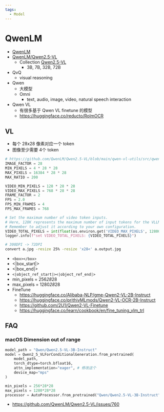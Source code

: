```yaml
---
tags:
  - Model
---
```


# QwenLM

- [QwenLM](https://github.com/QwenLM)
- [QwenLM/Qwen2.5-VL](https://github.com/QwenLM/Qwen2.5-VL)
  - Collection [Qwen2.5-VL](https://huggingface.co/collections/Qwen/qwen25-vl-6795ffac22b334a837c0f9a5)
    - 3B, 7B, 32B, 72B
- QvQ
  - visual reasoning
- Qwen
  - 大模型
  - Omni
    - text, audio, image, video, natural speech interaction
- Qwen VL
  - 有很多基于 Qwen VL finetune 的模型
  - https://huggingface.co/reducto/RolmOCR

## VL

- 每个 28x28 像素对应一个 token
- 图像至少需要 4个 token

```py
# https://github.com/QwenLM/Qwen2.5-VL/blob/main/qwen-vl-utils/src/qwen_vl_utils/vision_process.py
IMAGE_FACTOR = 28
MIN_PIXELS = 4 * 28 * 28
MAX_PIXELS = 16384 * 28 * 28
MAX_RATIO = 200

VIDEO_MIN_PIXELS = 128 * 28 * 28
VIDEO_MAX_PIXELS = 768 * 28 * 28
FRAME_FACTOR = 2
FPS = 2.0
FPS_MIN_FRAMES = 4
FPS_MAX_FRAMES = 768

# Set the maximum number of video token inputs.
# Here, 128K represents the maximum number of input tokens for the VLLM model.
# Remember to adjust it according to your own configuration.
VIDEO_TOTAL_PIXELS = int(float(os.environ.get('VIDEO_MAX_PIXELS', 128000 * 28 * 28 * 0.9)))
logger.info(f"set VIDEO_TOTAL_PIXELS: {VIDEO_TOTAL_PIXELS}")
```

```bash
# 300DPI -> 72DPI
convert a.jpg -resize 25% -resize 'x28<' a.output.jpg
```

- `<box></box>`
- <|box_start|>
- <|box_end|>
- `<|object_ref_start|><|object_ref_end|>`
- min_pixels = 256*28*28
- max_pixels = 1280*28*28
- FineTune
  - https://huggingface.co/Alibaba-NLP/gme-Qwen2-VL-2B-Instruct
  - https://huggingface.co/prithivMLmods/Qwen2-VL-OCR-2B-Instruct
  - https://github.com/2U1/Qwen2-VL-Finetune
  - https://huggingface.co/learn/cookbook/en/fine_tuning_vlm_trl

## FAQ

### macOS Dimension out of range

```py
model_path = "Qwen/Qwen2.5-VL-3B-Instruct"
model = Qwen2_5_VLForConditionalGeneration.from_pretrained(
    model_path,
    torch_dtype=torch.bfloat16,
    attn_implementation="eager", # 修改这个
    device_map="mps"
)

min_pixels = 256*28*28
max_pixels = 1280*28*28
processor = AutoProcessor.from_pretrained("Qwen/Qwen2.5-VL-3B-Instruct", min_pixels=min_pixels, max_pixels=max_pixels)
```

- https://github.com/QwenLM/Qwen2.5-VL/issues/760
